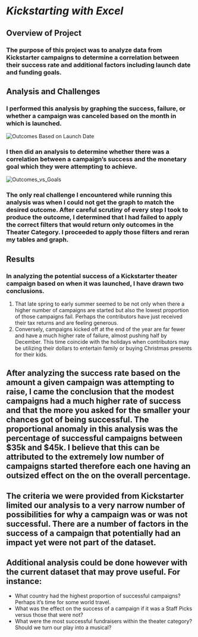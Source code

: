 # **_Kickstarting with Excel_**

## **Overview of Project**

### The purpose of this project was to analyze data from Kickstarter campaigns to determine a correlation between their success rate and additional factors including launch date and funding goals. 

## **Analysis and Challenges**

### I performed this analysis by graphing the success, failure, or whether a campaign was canceled based on the month in which is launched. 
![Outcomes Based on Launch Date](https://user-images.githubusercontent.com/88584558/131199493-e5078e47-ef3d-46a5-9b86-ce6e27d2215a.png)
### I then did an analysis to determine whether there was a correlation between a campaign’s success and the monetary goal which they were attempting to achieve.
![Outcomes_vs_Goals](https://user-images.githubusercontent.com/88584558/131199538-1036f334-c1d4-4511-bfd4-8e89eefc089d.png)
### The only real challenge I encountered while running this analysis was when I could not get the graph to match the desired outcome. After careful scrutiny of every step I took to produce the outcome, I determined that I had failed to apply the correct filters that would return only outcomes in the Theater Category. I proceeded to apply those filters and reran my tables and graph. 

## **Results**

### In analyzing the potential success of a Kickstarter theater campaign based on when it was launched, I have drawn two conclusions. 
1)	That late spring to early summer seemed to be not only when there a higher number of campaigns are started but also the lowest proportion of those campaigns fail. Perhaps the contributors have just received their tax returns and are feeling generous. 
2)	Conversely, campaigns kicked off at the end of the year are far fewer and have a much higher rate of failure, almost pushing half by December. This time coincide with the holidays when contributors may be utilizing their dollars to entertain family or buying Christmas presents for their kids.


## After analyzing the success rate based on the amount a given campaign was attempting to raise, I came the conclusion that the modest campaigns had a much higher rate of success and that the more you asked for the smaller your chances got of being successful. The proportional anomaly in this analysis was the percentage of successful campaigns between $35k and $45k. I believe that this can be attributed to the extremely low number of campaigns started therefore each one having an outsized effect on the on the overall percentage.

## The criteria we were provided from Kickstarter limited our analysis to a very narrow number of possibilities for why a campaign was or was not successful.  There are a number of factors in the success of a campaign that potentially had an impact yet were not part of the dataset. 

## Additional analysis could be done however with the current dataset that may prove useful. For instance: 
-	What country had the highest proportion of successful campaigns? Perhaps it’s time for some world travel.
-	What was the effect on the success of a campaign if it was a Staff Picks versus those that were not? 
-	What were the most successful fundraisers within the theater category? Should we turn our play into a musical?
